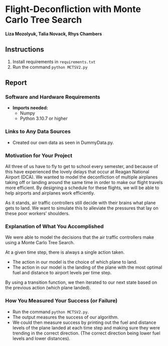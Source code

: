 # Flight-Deconfliction with Monte Carlo Tree Search

**Liza Mozolyuk, Talia Novack, Rhys Chambers**
## Instructions
1. Install requirements in  `requirements.txt`
2. Run the command `python MCTSV2.py`
## Report
### **Software and Hardware Requirements**

- **Imports needed:**  
  - Numpy  
  - Python 3.10.7 or higher  

### **Links to Any Data Sources**

- Created our own data as seen in DummyData.py.  

### **Motivation for Your Project**

All three of us have to fly to get to school every semester, and because of this have experienced the lovely delays that occur at Reagan National Airport (DCA). We wanted to model the deconfliction of multiple airplanes taking off or landing around the same time in order to make our flight travels more efficient. By designing a schedule for these flights, we will be able to help airports and airplanes work efficiently.  

As it stands, air traffic controllers still decide with their brains what plane gets to land. We want to simulate this to alleviate the pressures that lay on these poor workers’ shoulders.  

### **Explanation of What You Accomplished**

We were able to model the decisions that the air traffic controllers make using a Monte Carlo Tree Search.  

At a given time step, there is always a single action taken.  

- The action in our model is the choice of which plane to land.  
- The action in our model is the landing of the plane with the most optimal fuel and distance to airport levels per time step.  

By using a transition function, we then iterated to our next state based on the previous action (which plane landed).  

### **How You Measured Your Success (or Failure)**

- Run the command `python MCTSV2.py`.  
- The output measures the success of our algorithm.  
- We could then measure success by printing out the fuel and distance levels of the plane landed at each time step and making sure they were trending in the correct direction. (The correct direction being lower fuel levels and lower distances).
